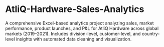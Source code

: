 # AtliQ-Hardware-Sales-Analytics
A comprehensive Excel-based analytics project analyzing sales, market performance, product launches, and P&amp;L for AtliQ Hardware across global markets (2019–2021). Includes division-level, customer-level, and country-level insights with automated data cleaning and visualization.
